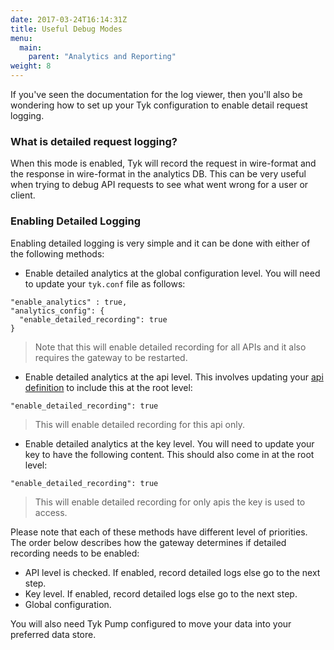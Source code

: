 ```yaml
---
date: 2017-03-24T16:14:31Z
title: Useful Debug Modes
menu:
  main:
    parent: "Analytics and Reporting"
weight: 8
---
```


If you've seen the documentation for the log viewer, then you'll also be wondering how to set up your Tyk configuration to enable detail request logging.

### What is detailed request logging?

When this mode is enabled, Tyk will record the request in wire-format and the response in wire-format in the analytics DB. This can be very useful when trying to debug API requests to see what went wrong for a user or client.

### Enabling Detailed Logging

Enabling detailed logging is very simple and it can be done with either of the following methods:

- Enable detailed analytics at the global configuration level. You will need to update your `tyk.conf` file as follows:

```{.copyWrapper}
"enable_analytics" : true,
"analytics_config": {
  "enable_detailed_recording": true
}
```

> Note that this will enable detailed recording for all APIs and it also requires the gateway to be restarted.

- Enable detailed analytics at the api level. This involves updating your [api definition](/docs/tyk-gateway-api/api-definition-objects) to include this at the root level:

```{.copyWrapper}
"enable_detailed_recording": true
```

> This will enable detailed recording for this api only.

- Enable detailed analytics at the key level. You will need to update your key
  to have the following content. This should also come in at the root level:


```{.copyWrapper}
"enable_detailed_recording": true
```

> This will enable detailed recording for only apis the key is used to access.


Please note that each of these methods have different level of priorities. The
order below describes how the gateway determines if detailed recording needs to
be enabled:

- API level is checked. If enabled, record detailed logs else go to the next
  step.
- Key level. If enabled, record detailed logs else go to the next
  step.
- Global configuration.

You will also need Tyk Pump configured to move your data into your preferred data store.
